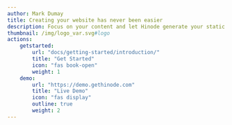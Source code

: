 ```yaml
---
author: Mark Dumay
title: Creating your website has never been easier
description: Focus on your content and let Hinode generate your static website. Use powerful shortcodes to add interactive elements with ease. And best of all - it is open source.
thumbnail: /img/logo_var.svg#logo
actions:
    getstarted:
        url: "docs/getting-started/introduction/"
        title: "Get Started"
        icon: "fas book-open"
        weight: 1
    demo:
        url: "https://demo.gethinode.com"
        title: "Live Demo"
        icon: "fas display"
        outline: true
        weight: 2
---
```


